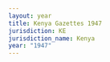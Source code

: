 ```yaml
---
layout: year
title: Kenya Gazettes 1947
jurisdiction: KE
jurisdiction_name: Kenya
year: "1947"
---
```

